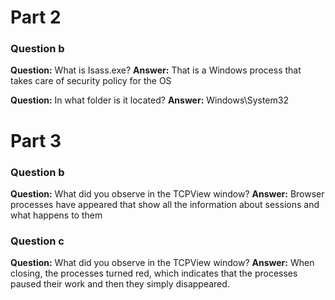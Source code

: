 # Part 2


### Question b
**Question:** What is Isass.exe?
**Answer:**  That is a Windows process that takes care of security policy for the OS

**Question:** In what folder is it located?
**Answer:**  Windows\System32

# Part 3
### Question b
**Question:** What did you observe in the TCPView window?
**Answer:**  Browser processes have appeared that show all the information about sessions and what happens to them

### Question c
**Question:** What did you observe in the TCPView window?
**Answer:**  When closing, the processes turned red, which indicates that the processes paused their work and then they simply disappeared.

